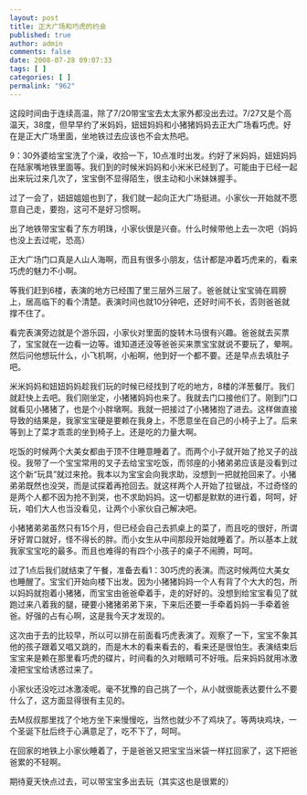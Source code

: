 ```yaml
---
layout: post
title: 正大广场和巧虎的约会
published: true
author: admin
comments: false
date: 2008-07-28 09:07:33
tags: [ ]
categories: [ ]
permalink: "962"
---
```

这段时间由于连续高温，除了7/20带宝宝去太太家外都没出去过。7/27又是个高温天，38度，但早早约了米妈妈，妞妞妈妈和小猪猪妈妈去正大广场看巧虎。好在是正大广场里面，坐地铁过去应该也不会太热吧。


  


9：30外婆给宝宝洗了个澡，收拾一下，10点准时出发。约好了米妈妈，妞妞妈妈在陆家嘴地铁里面等。我们到的时候米妈妈和小米米已经到了。可能由于已经一起出来玩过来几次了，宝宝倒不显得陌生，很主动和小米妹妹握手。


  


过了一会了，妞妞姐姐也到了，我们就一起向正大广场挺进。小家伙一开始就不愿意自己走，要抱，这可不是好习惯啊。


  


出了地铁带宝宝看了东方明珠，小家伙很是兴奋。什么时候带他上去一次吧（妈妈也没上去过呢，恐高）


  


正大广场门口真是人山人海啊，而且有很多小朋友，估计都是冲着巧虎来的，看来巧虎的魅力不小啊。


  


等我们赶到6楼，表演的地方已经围了里三层外三层了。爸爸就让宝宝骑在肩膀上，居高临下的看个清楚。表演时间也就10分钟吧，还好时间不长，否则爸爸就撑不住了。


  


看完表演旁边就是个游乐园，小家伙对里面的旋转木马很有兴趣。爸爸就去买票了，宝宝就在一边看一边等。谁知道还没等爸爸买来票宝宝就说不要玩了，晕啊。然后问他想玩什么，小飞机啊，小船啊，他到好一个都不要。还是早点去填肚子吧。


  


米米妈妈和妞妞妈妈趁我们玩的时候已经找到了吃的地方，8楼的洋葱餐厅。我们就赶快上去吧。我们刚坐定，小猪猪妈妈也来了。我就去门口接他们了。刚到门口就看见小猪猪了，也是个小胖墩啊。我就一把接过了小猪猪抱了进去。这样做直接导致的结果是，我家宝宝硬是要赖在我身上，不愿意坐在自己的小椅子上了。后来等到上了菜才乖乖的坐到椅子上。还是吃的力量大啊。


  


吃饭的时候两个大美女都由于顶不住睡意睡着了。而两个小子就开始了抢叉子的战役。我带了一个宝宝常用的叉子去给宝宝吃饭，而邻座的小猪弟弟应该是没看到过这个新“玩具”就过来抢。我本以为宝宝会向我求助，没想到一把就抢回来了。小猪弟弟既然也没哭，而是试探着再抢回去。就这样两个人开始了拉锯战，不过奇怪的是两个人都不因为抢不到哭，也不求助妈妈。这一切都是默默的进行着，呵呵，好玩，咱们大人也当没看见，让两个小家伙自己解决吧。


  


小猪猪弟弟虽然只有15个月，但已经会自己去抓桌上的菜了，而且吃的很好，所谓牙好胃口就好，怪不得长的胖。而小女生从中间那段开始就睡着了。所以基本上就我家宝宝吃的最多。而且也难得的有四个小孩子的桌子不闹腾，呵呵。


  


过了1点后我们就结束了午餐，准备去看1：30巧虎的表演。而这时候两位大美女也睡醒了。宝宝们开始向楼下出发。因为小猪猪妈妈一个人有背了个大大的包，所以妈妈就抱着小猪猪，而宝宝由爸爸牵着手，走的好好的。没想到给宝宝看见了就跑过来八着我的腿，硬要小猪猪弟弟下来，下来后还要一手牵着妈妈一手牵着爸爸。好强的占有心啊，这是我今天才发现的。


  


这次由于去的比较早，所以可以排在前面看巧虎表演了。观察了一下，宝宝不象其他的孩子跟着又唱又跳的，而是木木的看来看去的，看来还是很怕生。表演结束后宝宝来是赖在那里看巧虎的碟片，时间看的久对眼睛可不好哦。后来妈妈就用冰激凌把宝宝给诱惑过来了。


  


小家伙还没吃过冰激凌呢。毫不犹豫的自己挑了一个，从小就很能表达要什么不要什么了，这方面显得很有主见的。


  


去M叔叔那里找了个地方坐下来慢慢吃，当然也就少不了鸡块了。等两块鸡块，一个圣诞下肚后终于心满意足了，吃不下了，呵呵。


  


在回家的地铁上小家伙睡着了，于是爸爸又把宝宝当米袋一样扛回家了，这下把爸爸累的不轻啊。


  


期待夏天快点过去，可以带宝宝多出去玩（其实这也是很累的）